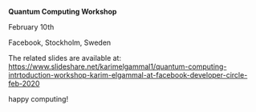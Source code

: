 **Quantum Computing Workshop**

February 10th 

Facebook, Stockholm, Sweden

The related slides are available at: https://www.slideshare.net/karimelgammal1/quantum-computing-intrtoduction-workshop-karim-elgammal-at-facebook-developer-circle-feb-2020 

happy computing!
